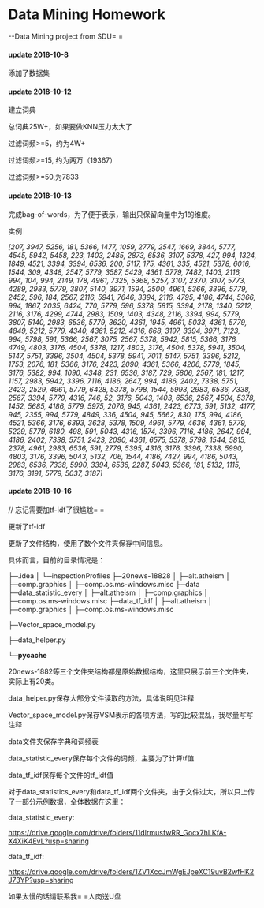 # Data Mining Homework

--Data Mining project from SDU= =

#### update 2018-10-8

添加了数据集

#### update 2018-10-12

建立词典

总词典25W+，如果要做KNN压力太大了

过滤词频>=5，约为4W+

过滤词频>=15, 约为两万（19367）

过滤词频>=50,为7833

#### update 2018-10-13

完成bag-of-words，为了便于表示，输出只保留向量中为1的维度。

实例

*[207, 3947, 5256, 181, 5366, 1477, 1059, 2779, 2547, 1669, 3844, 5777, 4545, 5942, 5458, 223, 1403, 2485, 2873, 6536, 3107, 5378, 427, 994, 1324, 1849, 4521, 3394, 3394, 6536, 200, 5117, 175, 4361, 335, 4521, 5378, 6016, 1544, 309, 4348, 2547, 5779, 3587, 5429, 4361, 5779, 7482, 1403, 2116, 994, 104, 994, 2149, 178, 4961, 7325, 5368, 5257, 3107, 2370, 3107, 5773, 4289, 2983, 5779, 3807, 5140, 3971, 1594, 2500, 4961, 5366, 3396, 5779, 2452, 596, 184, 2567, 2116, 5941, 7646, 3394, 2116, 4795, 4186, 4744, 5366, 994, 1867, 2035, 6424, 770, 5779, 596, 5378, 5815, 3394, 2178, 1340, 5212, 2116, 3176, 4299, 4744, 2983, 1509, 1403, 4348, 2116, 3394, 994, 5779, 3807, 5140, 2983, 6536, 5779, 3620, 4361, 1945, 4961, 5033, 4361, 5779, 4849, 5212, 5779, 4340, 4361, 5212, 4316, 668, 3197, 3394, 3971, 7123, 994, 5798, 591, 5366, 2567, 3075, 2567, 5378, 5942, 5815, 5366, 3176, 4749, 4803, 3176, 4504, 5378, 1217, 4803, 3176, 4504, 5378, 5941, 3504, 5147, 5751, 3396, 3504, 4504, 5378, 5941, 7011, 5147, 5751, 3396, 5212, 1753, 2076, 181, 5366, 3176, 2423, 2090, 4361, 5366, 4206, 5779, 1845, 3176, 5382, 994, 1090, 4348, 231, 6536, 3187, 729, 5806, 2567, 181, 1217, 1157, 2983, 5942, 3396, 7116, 4186, 2647, 994, 4186, 2402, 7338, 5751, 2423, 2529, 4961, 5779, 6428, 5378, 5798, 1544, 5993, 2983, 6536, 7338, 2567, 3394, 5779, 4316, 746, 52, 3176, 5043, 1403, 6536, 2567, 4504, 5378, 1452, 5685, 4186, 5779, 5975, 2076, 945, 4361, 2423, 6773, 591, 5132, 4177, 945, 2355, 994, 5779, 4849, 336, 4504, 945, 5662, 830, 175, 994, 4186, 4521, 5366, 3176, 6393, 3628, 5378, 1509, 4961, 5779, 4636, 4361, 5779, 5229, 5779, 6180, 498, 591, 5043, 4316, 1574, 3396, 7116, 4186, 2647, 994, 4186, 2402, 7338, 5751, 2423, 2090, 4361, 6575, 5378, 5798, 1544, 5815, 2378, 4961, 2983, 6536, 591, 2779, 5395, 4316, 3176, 3396, 7338, 5990, 4803, 3176, 3396, 5043, 5132, 706, 1544, 4186, 7427, 994, 4186, 5043, 2983, 6536, 7338, 5990, 3394, 6536, 2287, 5043, 5366, 181, 5132, 1115, 3176, 3191, 5779, 5037, 3187]*

#### update 2018-10-16

// 忘记需要加tf-idf了很尴尬= =

更新了tf-idf

更新了文件结构，使用了数个文件夹保存中间信息。

具体而言，目前的目录情况是：

├─.idea
│  └─inspectionProfiles
├─20news-18828
│  ├─alt.atheism
│  ├─comp.graphics
│  ├─comp.os.ms-windows.misc
├─data
├─data_statistic_every
│  ├─alt.atheism
│  ├─comp.graphics
│  ├─comp.os.ms-windows.misc
├─data_tf_idf
│  ├─alt.atheism
│  ├─comp.graphics
│  ├─comp.os.ms-windows.misc

├─Vector_space_model.py

├─data_helper.py

└─__pycache__

20news-1882等三个文件夹结构都是原始数据结构，这里只展示前三个文件夹，实际上有20类。

data_helper.py保存大部分文件读取的方法，具体说明见注释

Vector_space_model.py保存VSM表示的各项方法，写的比较混乱，我尽量写写注释

data文件夹保存字典和词频表

data_statistic_every保存每个文件的词频，主要为了计算tf值

data_tf_idf保存每个文件的tf_idf值



对于data_statistics_every和data_tf_idf两个文件夹，由于文件过大，所以只上传了一部分示例数据，全体数据在这里：

data_statistic_every:

https://drive.google.com/drive/folders/11dIrmusfwRR_Gocx7hLKfA-X4XiK4EvL?usp=sharing

data_tf_idf:

https://drive.google.com/drive/folders/1ZV1XccJmWgEJpeXC19uvB2wfHK2J73YP?usp=sharing

如果太慢的话请联系我= =人肉送U盘